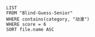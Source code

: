 

```dataview
LIST
FROM "Blind-Guess-Senior"
WHERE contains(category, "动漫")
WHERE score = 6
SORT file.name ASC
```

# 
